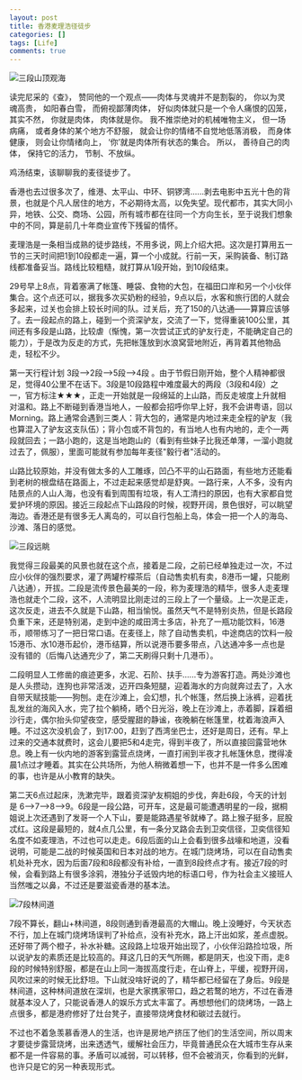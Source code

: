 ```yaml
---
layout: post
title: 香港麦理浩径徒步
categories: []
tags: [Life]
comments: true
---
```



![三段山顶观海](https://upload-images.jianshu.io/upload_images/716099-1b1407d3d6b9d682.jpg?imageMogr2/auto-orient/strip%7CimageView2/2/w/1240)
 
读完尼采的《查》， 赞同他的一个观点——肉体与灵魂并不是割裂的， 你以为灵魂高贵， 如阳春白雪， 而俯视鄙薄肉体， 好似肉体就只是一个令人痛恨的囚笼， 其实不然， 你就是肉体， 肉体就是你。 我不推崇绝对的机械唯物主义， 但一场病痛， 或者身体的某个地方不舒服， 就会让你的情绪不自觉地低落消极， 而身体健康， 则会让你情绪向上， ‘你’就是肉体所有状态的集合。 所以， 善待自己的肉体， 保持它的活力， 节制、不放纵。 
 
鸡汤结束，该聊聊我的麦径徒步了。

香港也去过很多次了，维港、太平山、中环、铜锣湾......剥去电影中五光十色的背景，也就是个凡人居住的地方，不必期待太高，以免失望。现代都市，其实大同小异，地铁、公交、商场、公园，所有城市都在往同一个方向生长，至于说我们想象中的不同，算是前几十年商业宣传下残留的情怀。

麦理浩是一条相当成熟的徒步路线，不用多说，网上介绍大把。这次是打算用五一节的三天时间把1到10段都走一遍，算一个小成就。行前一天，采购装备、制订路线都准备妥当。路线比较粗糙，就打算从1段开始，到10段结束。

29号早上8点，背着塞满了帐篷、睡袋、食物的大包，在福田口岸和另一个小伙伴集合。这个点还可以，据我多次买奶粉的经验，9点以后，水客和旅行团的人就会多起来，过关也会排上较长时间的队。过关后，充了150的八达通——算算应该够了。去一段起点的路上，碰到一个资深驴友，交流了一下，觉得重装100公里，其间还有多段是山路，比较虐（惭愧，第一次尝试正式的驴友行走，不能确定自己的能力），于是改为反走的方式，先把帐篷放到水浪窝营地附近，再背着其他物品走，轻松不少。

第一天行程计划 3段-->2段-->5段-->4段 。由于节假日刚开始，整个人精神都很足，觉得40公里不在话下。3段是10段路程中难度最大的两段（3段和4段）之一，官方标注★★★，正走一开始就是一段绵延的上山路，而反走坡度上升就相对温和。路上不断碰到香港当地人，一般都会招呼你早上好，我不会讲粤语，回以 Morning。路上通常会遇到三类人：背大包的，通常是内地过来走全程的驴友（我也算混入了驴友这支队伍）；背小包或不背包的，有当地人也有内地的，走个一两段就回去；一路小跑的，这是当地跑山的（看到有些妹子比我还单薄，一溜小跑就过去了，佩服），里面可能就有参加每年麦径"毅行者"活动的。

山路比较原始，并没有做太多的人工雕琢，凹凸不平的山石路面，有些地方还能看到老树的根盘结在路面上，不过走起来感觉却是舒爽。一路行来，人不多，没有内陆景点的人山人海，也没有看到周围有垃圾，有人工清扫的原因，也有大家都自觉爱护环境的原因。接近三段起点下山路段的时候，视野开阔，景色很好，可以眺望海边。香港还是有很多无人离岛的，可以自行包船上岛，体会一把一个人的海岛、沙滩、落日的感觉。

![三段远眺](https://upload-images.jianshu.io/upload_images/716099-5112efe06bdc1898.jpg?imageMogr2/auto-orient/strip%7CimageView2/2/w/1240)

我觉得三段最美的风景也就在这个点，接着是二段，之前已经单独走过一次，不过应小伙伴的强烈要求，灌了两罐柠檬茶后（自动售卖机有卖，8港币一罐，只能刷八达通），开拔。二段是流传景色最美的一段，称为麦理浩的精华，很多人走麦理浩也就走个二段，这不，人流明显比刚走过的三段上了一个量级。上一次是正走，这次反走，进去不久就是下山路，相当愉悦。虽然天气不是特别炎热，但是长路段负重下来，还是特别渴，走到中途的咸田湾士多店，补充了一瓶功能饮料，16港币，顺带练习了一把日常口语。在麦径上，除了自动售卖机，中途商店的饮料一般15港币、水10港币起价，港币结算，所以说港币要多带点，八达通冲多一点也是没有错的（后悔八达通充少了，第二天刷得只剩十几港币）。

二段明显人工修凿的痕迹更多，水泥、石阶、扶手......专为游客打造。两处沙滩也是人头攒动，连狗也非常活泼，迈开四条短腿，迎着海水的方向就奔过去了，入水自带天赋技能——狗刨。走在沙滩上，会幻想，扎个帐篷，然后换上泳裤，迎着抚乱发丝的海风入水，完了拉个躺椅，晒个日光浴，晚上在沙滩上，赤着脚，踩着细沙行走，偶尔抬头仰望夜空，感受腥甜的静谧，夜晚躺在帐篷里，枕着海浪声入睡。不过这次没机会了，到17:00，赶到了西湾坐巴士，还好是周日，还有。早上过来的交通本就费时，这会儿要把5和4走完，得到半夜了，所以直接回露营地休息。晚上有一伙内地的游客到露营点烧烤，一直打闹到半夜才扎帐篷休息，搅得凌晨1点过才睡着。其实在公共场所，为他人稍微着想一下，也并不是一件多么困难的事，也许是从小教育的缺失。

第二天6点过起床，洗漱完毕，跟着资深驴友桐姐的步伐，奔赴6段，今天的计划是 6-->7-->8-->9。6段是一段公路，可开车，这是最可能遭遇明星的一段，据桐姐说上次还遇到了发哥一个人下山，要是能路遇星爷就棒了。路上猴子挺多，屁股忒红。这段是最短的，就4点几公里，有一条分叉路会去到卫奕信径，卫奕信径知名度不如麦理浩，不过也可以走走。6段后面的山上会看到很多战壕和地道，没看说明，可能是二战的时候英国和日本对战的地方。在城门烧烤场，可以在自动售卖机处补充水，因为后面7段和8段都没有补给，一直到8段终点才有。接近7段的时候，会看到路上有很多涂鸦，港独分子诋毁内地的标语口号，作为社会主义接班人当然嗤之以鼻，不过还是要滋瓷香港的基本法。

![7段林间道](https://upload-images.jianshu.io/upload_images/716099-624c9ab8e82f7e81.jpg?imageMogr2/auto-orient/strip%7CimageView2/2/w/1240)

7段不算长，翻山+林间道，8段则通到香港最高的大帽山。晚上没睡好，今天状态不行，加上在城门烧烤场误判了补给点，没有补充水，路上汗出如浆，差点虚脱。还好带了两个橙子，补水补糖。这段路上垃圾开始出现了，小伙伴沿路捡垃圾，所以说驴友的素质还是比较高的。拜这几日的天气所赐，都是阴天，也没下雨，走8段的时候特别舒服，都是在山上同一海拔高度行走，在山脊上，平缓，视野开阔，风吹过来的时候无比舒坦。下山就没啥好说的了，精华都已经留在了身后。9段是林间道，这种林间道放在深圳，也是大家携家带口，趋之若鹜的地方，不过在香港就基本没人了，只能说香港人的娱乐方式太丰富了。再想想他们的烧烤场，一路上点很多，都是港府修好了灶台凳子，直接带烧烤食材和碳过去就行。

不过也不着急羡慕香港人的生活，也许是房地产挤压了他们的生活空间，所以周末才要徒步露营烧烤，出来透透气，缓解社会压力，毕竟普通民众在大城市生存从来都不是一件容易的事。矛盾可以减弱，可以转移，但不会被消灭，你看到的光鲜，也许只是它的另一种表现形式。